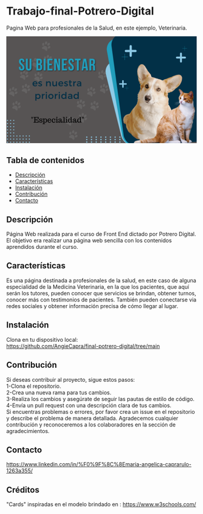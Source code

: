 # Trabajo-final-Potrero-Digital

Pagina Web para profesionales de la Salud, en este ejemplo, Veterinaria.

![Imagen de proyecto](https://github.com/AngieCapra/Trabajo-final-Potrero-Digital/blob/main/Trabajo%20final%20PD/Assets/hero%20image%201%20(3).png)
## Tabla de contenidos

- [Descripción](#descripción)
- [Características](#características)
- [Instalación](#instalación)
- [Contribución](#contribución)
- [Contacto](#contacto)

## Descripción
Página Web realizada para el curso de Front End dictado por Potrero Digital.
El objetivo era realizar una página web sencilla con los contenidos aprendidos durante el curso.


## Características
Es una página destinada a profesionales de la salud, en este caso de alguna especialidad de la Medicina Veterinaria, en la que los pacientes,
que aquí serán los tutores, pueden conocer que servicios se brindan, obtener turnos, conocer más con testimonios de pacientes.
También pueden conectarse via redes sociales y obtener información precisa de cómo llegar al lugar.



## Instalación
Clona en tu dispositivo local:<br>
https://github.com/AngieCapra/final-potrero-digital/tree/main



## Contribución

Si deseas contribuir al proyecto, sigue estos pasos:<br>
1-Clona el repositorio.<br>
2-Crea una nueva rama para tus cambios.<br>
3-Realiza los cambios y asegúrate de seguir las pautas de estilo de código.<br>
4-Envía un pull request con una descripción clara de tus cambios.<br>
Si encuentras problemas o errores, por favor crea un issue en el repositorio y describe el problema de manera detallada.
Agradecemos cualquier contribución y reconoceremos a los colaboradores en la sección de agradecimientos.


## Contacto
https://www.linkedin.com/in/%F0%9F%8C%8Emaria-angelica-caprarulo-1263a355/



## Créditos
"Cards" inspiradas en el modelo brindado en : https://www.w3schools.com/




